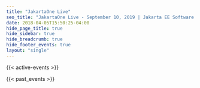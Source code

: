 ```yaml
---
title: "JakartaOne Live"
seo_title: "JakartaOne Live - September 10, 2019 | Jakarta EE Software | Cloud Native"
date: 2018-04-05T15:50:25-04:00
hide_page_title: true
hide_sidebar: true
hide_breadcrumb: true
hide_footer_events: true
layout: "single"
--- 
```


{{< active-events >}}

{{< past_events >}}